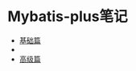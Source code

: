 # Mybatis-plus笔记

* [基础篇](/markdown/MybatisPlus/01-MybatisPlus-基础篇.md)
* 
* [高级篇](/markdown/MybatisPlus/02-MybatisPlus-高级篇.md)

